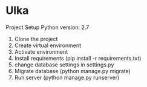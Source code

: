 # Ulka

Project Setup
Python version: 2.7

1. Clone the project
2. Create virtual environment
3. Activate environment
4. Install requirements (pip install -r requirements.txt)
5. change database settings in settings.py
6. Migrate database (python manage.py migrate)
7. Run server (python manage.py runserver)

